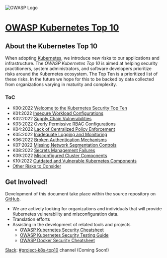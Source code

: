 ![OWASP Logo](https://owasp.org/assets/images/logo.png)

# [OWASP Kubernetes Top 10](https://owasp.org/www-project-kubernetes-top-ten/)

## About the Kubernetes Top 10

When adopting [Kubernetes](https://kubernetes.io), we introduce new risks to our applications and infrastructure. The *OWASP Kubernetes Top 10* is aimed at helping security practitioners, system administrators, and software developers prioritize risks around the Kubernetes ecosystem. The Top Ten is a prioritized list of these risks. In the future we hope for this to be backed by data collected from organizations varying in maturity and complexity.

### ToC

* K00:2022 [Welcome to the Kubernetes Security Top Ten](2022/en/src/K00-introduction.md)
* K01:2022 [Insecure Workload Configurations](2022/en/src/K01-insecure-workload-configurations.md)
* K02:2022 [Supply Chain Vulnerabilities](2022/en/src/K02-supply-chain-vulnerabilities.md)
* K03:2022 [Overly Permissive RBAC Configurations](2022/en/src/K03-overly-permissive-rbac.md)
* K04:2022 [Lack of Centralized Policy Enforcement](2022/en/src/K04-policy-enforcement.md)
* K05:2022 [Inadequate Logging and Monitoring](2022/en/src/K05-inadequate-logging.md)
* K06:2022 [Broken Authentication Mechanisms](2022/en/src/K06-broken-authentication.md)
* K07:2022 [Missing Network Segmentation Controls](2022/en/src/K07-network-segmentation.md)
* K08:2022 [Secrets Management Failures](2022/en/src/K08-secrets-management.md)
* K09:2022 [Misconfigured Cluster Components](2022/en/src/K09-misconfigured-cluster-components.md)
* K10:2022 [Outdated and Vulnerable Kubernetes Components](2022/en/src/K10-vulnerable-components.md)
* [Other Risks to Consider](2022/en/src/other-risks.md)


## Get Involved!

Development of this document take place within the source repository on [GitHub](https://github.com/OWASP/www-project-kubernetes-top-ten).

* We are actively looking for organizations and individuals that will provide Kubernetes vulnerability and misconfiguration data.
* Translation efforts
* Assisting in the development of related tools and projects
  - [OWASP Kubernetes Security Cheatsheet](https://cheatsheetseries.owasp.org/cheatsheets/Kubernetes_Security_Cheat_Sheet.html)
  - [OWASP Kubernetes Security Testing Guide](https://github.com/owasp/www-project-kubernetes-security-testing-guide)
  - [OWASP Docker Security Cheatsheet](https://cheatsheetseries.owasp.org/cheatsheets/Docker_Security_Cheat_Sheet.html)


[Slack](https://owasp.slack.com): [#project-k8s-top10](https://owasp.slack.com/messages/project-k8s-top10) channel (Coming Soon!)
